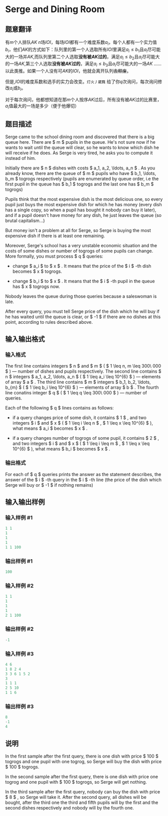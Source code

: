 # Serge and Dining Room

## 题意翻译

有$m$个人排队$AK$ $n$场$IOI$，每场$IOI$都有一个难度系数$a_i$，每个人都有一个实力值$b_i$，他们$AK$的方式如下：队列里的第一个人选取所有$IOI$里满足$a_i\le b_1$且$a_i$尽可能大的一场并$AK$,而队列里第二个人选取**没有被$AK$过的**，满足$a_i\le b_2$且$a_i$尽可能大的一场$AK$,第三个人选取**没有被$AK$过的**，满足$a_i\le b_3$且$a_i$尽可能大的一场$AK$ ...... 以此类推。如果一个人没有可$AK$的$IOI$，他就会离开队列~~去颓废~~。

但是,$IOI$的难度系数和选手的实力会改变。`灯火丿葳蕤` 给了你$q$次询问，每次询问修改$a_i$或$b_i$。

对于每次询问，他都想知道在那$m$个人按序$AK$过后，所有没有被$AK$过的比赛里，$a_i$值最大的一场是多少（便于他爆切）

## 题目描述

Serge came to the school dining room and discovered that there is a big queue here. There are $ m $ pupils in the queue. He's not sure now if he wants to wait until the queue will clear, so he wants to know which dish he will receive if he does. As Serge is very tired, he asks you to compute it instead of him.

Initially there are $ n $ dishes with costs $ a_1, a_2, \ldots, a_n $ . As you already know, there are the queue of $ m $ pupils who have $ b_1, \ldots, b_m $ togrogs respectively (pupils are enumerated by queue order, i.e the first pupil in the queue has $ b_1 $ togrogs and the last one has $ b_m $ togrogs)

Pupils think that the most expensive dish is the most delicious one, so every pupil just buys the most expensive dish for which he has money (every dish has a single copy, so when a pupil has bought it nobody can buy it later), and if a pupil doesn't have money for any dish, he just leaves the queue (so brutal capitalism...)

But money isn't a problem at all for Serge, so Serge is buying the most expensive dish if there is at least one remaining.

Moreover, Serge's school has a very unstable economic situation and the costs of some dishes or number of togrogs of some pupils can change. More formally, you must process $ q $ queries:

- change $ a_i $ to $ x $ . It means that the price of the $ i $ -th dish becomes $ x $ togrogs.

- change $ b_i $ to $ x $ . It means that the $ i $ -th pupil in the queue has $ x $ togrogs now.

Nobody leaves the queue during those queries because a saleswoman is late.

After every query, you must tell Serge price of the dish which he will buy if he has waited until the queue is clear, or $ -1 $ if there are no dishes at this point, according to rules described above.

## 输入输出格式

### 输入格式

The first line contains integers $ n $ and $ m $ ( $ 1 \leq n, m \leq 300\ 000 $ ) — number of dishes and pupils respectively. The second line contains $ n $ integers $ a_1, a_2, \ldots, a_n $ ( $ 1 \leq a_i \leq 10^{6} $ ) — elements of array $ a $ . The third line contains $ m $ integers $ b_1, b_2, \ldots, b_{m} $ ( $ 1 \leq b_i \leq 10^{6} $ ) — elements of array $ b $ . The fourth line conatins integer $ q $ ( $ 1 \leq q \leq 300\ 000 $ ) — number of queries.

Each of the following $ q $ lines contains as follows:

- if a query changes price of some dish, it contains $ 1 $ , and two integers $ i $ and $ x $ ( $ 1 \leq i \leq n $ , $ 1 \leq x \leq 10^{6} $ ), what means $ a_i $ becomes $ x $ .

- if a query changes number of togrogs of some pupil, it contains $ 2 $ , and two integers $ i $ and $ x $ ( $ 1 \leq i \leq m $ , $ 1 \leq x \leq 10^{6} $ ), what means $ b_i $ becomes $ x $ .

### 输出格式

For each of $ q $ queries prints the answer as the statement describes, the answer of the $ i $ -th query in the $ i $ -th line (the price of the dish which Serge will buy or $ -1 $ if nothing remains)

## 输入输出样例

### 输入样例 #1

```cpp
1 1
1
1
1
1 1 100

```
### 输出样例 #1

```cpp
100

```
### 输入样例 #2

```cpp
1 1
1
1
1
2 1 100

```
### 输出样例 #2

```cpp
-1

```
### 输入样例 #3

```cpp
4 6
1 8 2 4
3 3 6 1 5 2
3
1 1 1
2 5 10
1 1 6

```
### 输出样例 #3

```cpp
8
-1
4

```
## 说明

In the first sample after the first query, there is one dish with price $ 100 $ togrogs and one pupil with one togrog, so Serge will buy the dish with price $ 100 $ togrogs.

In the second sample after the first query, there is one dish with price one togrog and one pupil with $ 100 $ togrogs, so Serge will get nothing.

In the third sample after the first query, nobody can buy the dish with price $ 8 $ , so Serge will take it. After the second query, all dishes will be bought, after the third one the third and fifth pupils will by the first and the second dishes respectively and nobody will by the fourth one.

